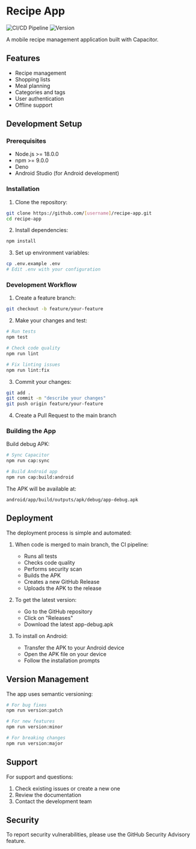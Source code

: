 # Recipe App

![CI/CD Pipeline](https://github.com/[username]/recipe-app/workflows/CI%2FCD%20Pipeline/badge.svg)
![Version](https://img.shields.io/github/package-json/v/[username]/recipe-app)

A mobile recipe management application built with Capacitor.

## Features

- Recipe management
- Shopping lists
- Meal planning
- Categories and tags
- User authentication
- Offline support

## Development Setup

### Prerequisites

- Node.js >= 18.0.0
- npm >= 9.0.0
- Deno
- Android Studio (for Android development)

### Installation

1. Clone the repository:

```bash
git clone https://github.com/[username]/recipe-app.git
cd recipe-app
```

2. Install dependencies:

```bash
npm install
```

3. Set up environment variables:

```bash
cp .env.example .env
# Edit .env with your configuration
```

### Development Workflow

1. Create a feature branch:

```bash
git checkout -b feature/your-feature
```

2. Make your changes and test:

```bash
# Run tests
npm test

# Check code quality
npm run lint

# Fix linting issues
npm run lint:fix
```

3. Commit your changes:

```bash
git add .
git commit -m "describe your changes"
git push origin feature/your-feature
```

4. Create a Pull Request to the main branch

### Building the App

Build debug APK:

```bash
# Sync Capacitor
npm run cap:sync

# Build Android app
npm run cap:build:android
```

The APK will be available at:

```
android/app/build/outputs/apk/debug/app-debug.apk
```

## Deployment

The deployment process is simple and automated:

1. When code is merged to main branch, the CI pipeline:
   - Runs all tests
   - Checks code quality
   - Performs security scan
   - Builds the APK
   - Creates a new GitHub Release
   - Uploads the APK to the release

2. To get the latest version:
   - Go to the GitHub repository
   - Click on "Releases"
   - Download the latest app-debug.apk

3. To install on Android:
   - Transfer the APK to your Android device
   - Open the APK file on your device
   - Follow the installation prompts

## Version Management

The app uses semantic versioning:

```bash
# For bug fixes
npm run version:patch

# For new features
npm run version:minor

# For breaking changes
npm run version:major
```

## Support

For support and questions:

1. Check existing issues or create a new one
2. Review the documentation
3. Contact the development team

## Security

To report security vulnerabilities, please use the GitHub Security Advisory feature.
